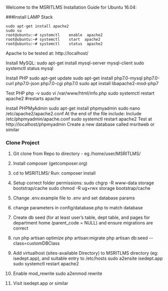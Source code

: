 Welcome to the MSRITLMS Installation Guide for Ubuntu 16.04:

###Install LAMP Stack

    sudo apt-get install apache2
    sudo su
    root@ubuntu:~# systemctl    enable  apache2
    root@ubuntu:~# systemctl    start  apache2
    root@ubuntu:~# systemctl    status  apache2

Apache to be tested at: http://localhost/

Install MySQL:
    sudo apt-get install mysql-server mysql-client
    sudo systemctl status mysql
	

Install PHP
    sudo apt-get update 
    sudo apt-get install php7.0-mysql php7.0-curl php7.0-json php7.0-cgi  php7.0 
    sudo apt install libapache2-mod-php7

Test PHP
    php -v
    sudo vi  /var/www/html/info.php
    <?php
	    phpinfo();
    ?>
    sudo systemctl restart apache2 #restarts apache

Install PHPMyAdmin
    sudo apt-get install phpmyadmin
    sudo nano /etc/apache2/apache2.conf
At the end of the file include:
    Include /etc/phpmyadmin/apache.conf
    sudo systemctl restart apache2
Test at http://localhost/phpmyadmin
Create a new database called msritweb or similar

### Clone Project

1) Git clone from Repo to directory - eg /home/user/MSRITLMS/
2) Install composer (getcomposer.org)
3) cd to MSRITLMS/
Run:
    composer install
5) Setup correct folder permissions:
    sudo chgrp -R www-data storage bootstrap/cache
    sudo chmod -R ug+rwx storage bootstrap/cache
6) Change .env.example file to .env and set database params
7) change parameters in config/database.php to match database
8) Create db seed (for at least user’s table, dept table, and pages for department home (parent_code = NULL) and ensure migrations are correct
8) run 
    php artisan optimize
    php artisan:migrate
    php artisan db:seed --class=customDBClass 
9) Add virtualhost (sites-available Directory) to MSRITLMS directory (eg: isedept.app), and suitable entry to /etc/hosts
    sudo a2ensite isedept.app
    sudo systemctl restart apache2

10) Enable mod_rewrite
    sudo a2enmod rewrite


10) Visit isedept.app or similar






